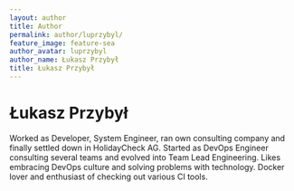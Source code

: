 ```yaml
---
layout: author
title: Author
permalink: author/luprzybyl/
feature_image: feature-sea
author_avatar: luprzybyl
author_name: Łukasz Przybył
title: Łukasz Przybył
---
```


# Łukasz Przybył

Worked as Developer, System Engineer, ran own consulting company and finally settled down in HolidayCheck AG. 
Started as DevOps Engineer consulting several teams and evolved into Team Lead Engineering. 
Likes embracing DevOps culture and solving problems with technology. 
Docker lover and enthusiast of checking out various CI tools.
